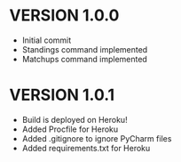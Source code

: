 # VERSION 1.0.0
* Initial commit
* Standings command implemented
* Matchups command implemented

# VERSION 1.0.1
* Build is deployed on Heroku!
* Added Procfile for Heroku
* Added .gitignore to ignore PyCharm files
* Added requirements.txt for Heroku